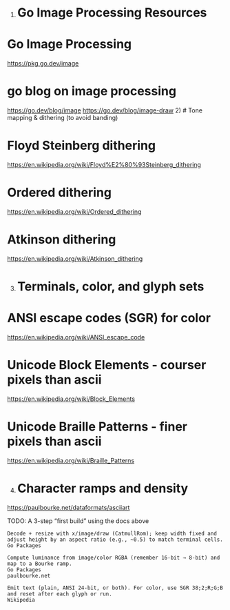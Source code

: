 1) # Go Image Processing Resources 
# Go Image Processing
https://pkg.go.dev/image

# go blog on image processing
https://go.dev/blog/image
https://go.dev/blog/image-draw
2) # Tone mapping & dithering (to avoid banding)
# Floyd Steinberg dithering
https://en.wikipedia.org/wiki/Floyd%E2%80%93Steinberg_dithering
# Ordered dithering
https://en.wikipedia.org/wiki/Ordered_dithering
# Atkinson dithering
https://en.wikipedia.org/wiki/Atkinson_dithering

3) # Terminals, color, and glyph sets
# ANSI escape codes (SGR) for color
https://en.wikipedia.org/wiki/ANSI_escape_code
# Unicode Block Elements - courser pixels than ascii
https://en.wikipedia.org/wiki/Block_Elements
# Unicode Braille Patterns - finer pixels than ascii
https://en.wikipedia.org/wiki/Braille_Patterns

4) # Character ramps and density
https://paulbourke.net/dataformats/asciiart

TODO:
A 3-step “first build” using the docs above

    Decode + resize with x/image/draw (CatmullRom); keep width fixed and adjust height by an aspect ratio (e.g., ~0.5) to match terminal cells.
    Go Packages

    Compute luminance from image/color RGBA (remember 16-bit → 8-bit) and map to a Bourke ramp.
    Go Packages
    paulbourke.net

    Emit text (plain, ANSI 24-bit, or both). For color, use SGR 38;2;R;G;B and reset after each glyph or run.
    Wikipedia
